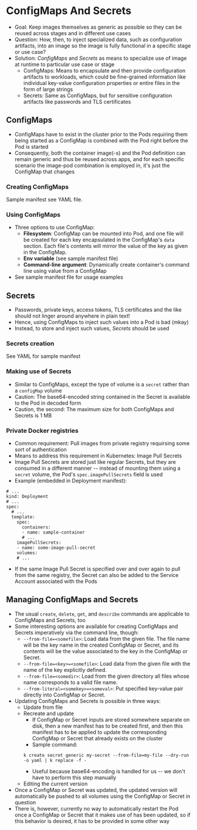 # ConfigMaps And Secrets

* Goal: Keep images themselves as generic as possible so they can be reused across stages and in different use cases
* Question: How, then, to inject specialized data, such as configuration artifacts, into an image so the image is fully functional in a specific stage or use case?
* Solution: _ConfigMaps_ and _Secrets_ as means to specialize use of image at runtime to particular use case or stage
    * ConfigMaps: Means to encapsulate and then provide configuration artifacts to workloads, which could be fine-grained information like individual key-value configuration properties or entire files in the form of large strings
    * Secrets: Same as ConfigMaps, but for sensitive configuration artifacts like passwords and TLS certificates

## ConfigMaps

* ConfigMaps have to exist in the cluster prior to the Pods requiring them being started as a ConfigMap is combined with the Pod right before the Pod is started
* Consequently, both the container image(-s) and the Pod definition can remain generic and thus be reused across apps, and for each specific scenario the image-pod combination is employed in, it's just the ConfigMap that changes

### Creating ConfigMaps

Sample manifest see YAML file.

### Using ConfigMaps

* Three options to use ConfigMap:
    * __Filesystem__: ConfigMap can be mounted into Pod, and one file will be created for each key encapsulated in the ConfigMap's `data` section. Each file's contents will mirror the value of the key as given in the ConfigMap.
    * __Env variable__ (see sample manifest file)
    * __Command-line argument__: Dynamically create container's command line using value from a ConfigMap
* See sample manifest file for usage examples

## Secrets

* Passwords, private keys, access tokens, TLS certificates and the like should not linger around anywhere in plain text!
* Hence, using ConfigMaps to inject such values into a Pod is bad (mkay)
* Instead, to store and inject such values, _Secrets_ should be used

### Secrets creation

See YAML for sample manifest

### Making use of Secrets

* Similar to ConfigMaps, except the type of volume is a `secret` rather than a `configMap` volume
* Caution: The base64-encoded string contained in the Secret is available to the Pod in decoded form
* Caution, the second: The maximum size for both ConfigMaps and Secrets is 1 MB

### Private Docker registries

* Common requirement: Pull images from private registry requirsing some sort of authentication
* Means to address this requirement in Kubernetes: Image Pull Secrets
* Image Pull Secrets are stored just like regular Secrets, but they are consumed in a different manner -- instead of mounting them using a `secret` volume, the Pod's `spec.imagePullSecrets` field is used
* Example (embedded in Deployment manifest):

```
# ...
kind: Deployment
# ...
spec:
  # ...
  template:
    spec:
      containers:
      - name: sample-container
      # ...
    imagePullSecrets:
    - name: some-image-pull-secret
    volumes:
    # ...
```

* If the same Image Pull Secret is specified over and over again to pull from the same registry, the Secret can also be added to the Service Account associated with the Pods

## Managing ConfigMaps and Secrets

* The usual `create`, `delete`, `get`, and `describe` commands are applicable to ConfigMaps and Secrets, too
* Some interesting options are available for creating ConfigMaps and Secrets imperatively via the command line, though:
    * `--from-file=<somefile>`: Load data from the given file. The file name will be the key name in the created ConfigMap or Secret, and its contents will be the value associated to the key in the ConfigMap or Secret.
    * `--from-file=<key>=<somefile>`: Load data from the given file with the name of the key explicitly defined.
    * `--from-file=<somedir>`: Load from the given directory all files whose name corresponds to a valid file name.
    * `--from-literal=<somekey>=<someval>`: Put specified key-value pair directly into ConfigMap or Secret.
* Updating ConfigMaps and Secrets is possible in three ways:
    * Update from file
    * Recreate and update
        * If ConfigMap or Secret inputs are stored somewhere separate on disk, then a new manifest has to be created first, and then this manifest has to be applied to update the corresponding ConfigMap or Secret that already exists on the cluster
        * Sample command:
        ```
        k create secret generic my-secret --from-file=my-file --dry-run -o yaml | k replace -f -
        ```
        * Useful because base64-encoding is handled for us -- we don't have to perform this step manually
    * Editing the current version
* Once a ConfigMap or Secret was updated, the updated version will automatically be pushed to all volumes using the ConfigMap or Secret in question
* There is, however, currently no way to automatically restart the Pod once a ConfigMap or Secret that it makes use of has been updated, so if this behavior is desired, it has to be provided in some other way









